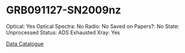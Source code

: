 # GRB091127-SN2009nz

Optical: Yes
Optical Spectra: No
Radio: No
Saved on Papers?: No
State: Unprocessed
Status: ADS Exhausted
Xray: Yes

[Data Catalogue](GRB091127-SN2009nz%20fb51dcd042b846e9adfb49b13b6c07e1/Data%20Catalogue%2091a438e73ecb4baea79beb95ac053677.csv)